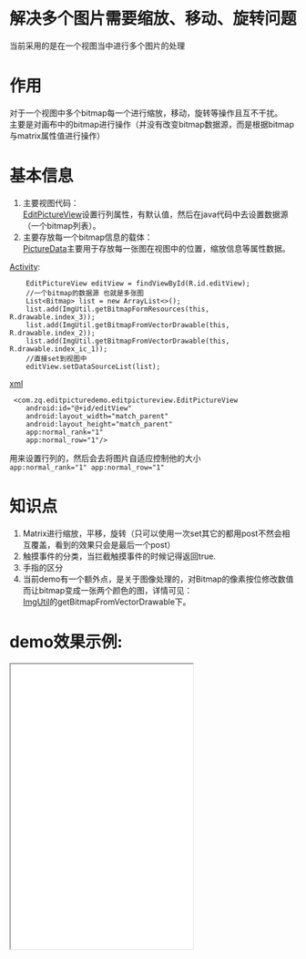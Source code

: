 # 解决多个图片需要缩放、移动、旋转问题
当前采用的是在一个视图当中进行多个图片的处理
# 作用
对于一个视图中多个bitmap每一个进行缩放，移动，旋转等操作且互不干扰。  
主要是对画布中的bitmap进行操作（并没有改变bitmap数据源，而是根据bitmap与matrix属性值进行操作）
# 基本信息
1. 主要视图代码：  
[EditPictureView](app/src/main/java/com/zq/editpicturedemo/editpictureview/EditPictureView.java)设置行列属性，有默认值，然后在java代码中去设置数据源（一个bitmap列表）。  
2. 主要存放每一个bitmap信息的载体：  
[PictureData](app/src/main/java/com/zq/editpicturedemo/editpictureview/PictureData.java)主要用于存放每一张图在视图中的位置，缩放信息等属性数据。

[Activity](app/src/main/java/com/zq/editpicturedemo/MainActivity.java):
```
    EditPictureView editView = findViewById(R.id.editView);
    //一个bitmap的数据源 也就是多张图
    List<Bitmap> list = new ArrayList<>();
    list.add(ImgUtil.getBitmapFormResources(this, R.drawable.index_3));
    list.add(ImgUtil.getBitmapFromVectorDrawable(this, R.drawable.index_2));
    list.add(ImgUtil.getBitmapFromVectorDrawable(this, R.drawable.index_ic_1));
    //直接set到视图中
    editView.setDataSourceList(list);
```
[xml](app/src/main/res/layout/activity_main.xml)
```
 <com.zq.editpicturedemo.editpictureview.EditPictureView
    android:id="@+id/editView"
    android:layout_width="match_parent"
    android:layout_height="match_parent"
    app:normal_rank="1"
    app:normal_row="1"/>
```
用来设置行列的，然后会去将图片自适应控制他的大小  
`app:normal_rank="1" app:normal_row="1"`

# 知识点
1. Matrix进行缩放，平移，旋转（只可以使用一次set其它的都用post不然会相互覆盖，看到的效果只会是最后一个post）  
2. 触摸事件的分类，当拦截触摸事件的时候记得返回true.
3. 手指的区分 
4. 当前demo有一个额外点，是关于图像处理的，对Bitmap的像素按位修改数值而让bitmap变成一张两个颜色的图，详情可见：  
[ImgUtil](app/src/main/java/com/zq/editpicturedemo/editpictureview/ImgUtil.java)的getBitmapFromVectorDrawable下。
    
# demo效果示例:
<iframe height=500 width=320 src="gif.gif"/>  

  



